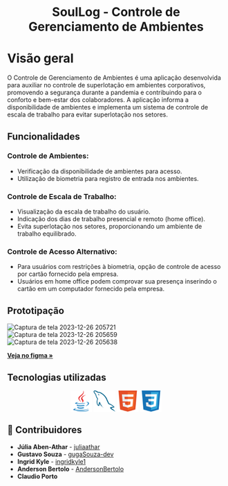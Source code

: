 <h1 align="center">

  SoulLog - 
Controle de Gerenciamento de Ambientes

</h1>

# Visão geral

O Controle de Gerenciamento de Ambientes é uma aplicação desenvolvida para auxiliar no controle de superlotação em ambientes corporativos, promovendo a segurança durante a pandemia e contribuindo para o conforto e bem-estar dos colaboradores. A aplicação informa a disponibilidade de ambientes e implementa um sistema de controle de escala de trabalho para evitar superlotação nos setores.

## Funcionalidades

### Controle de Ambientes:

- Verificação da disponibilidade de ambientes para acesso.
- Utilização de biometria para registro de entrada nos ambientes.

### Controle de Escala de Trabalho:

- Visualização da escala de trabalho do usuário.
- Indicação dos dias de trabalho presencial e remoto (home office).
- Evita superlotação nos setores, proporcionando um ambiente de trabalho equilibrado.

### Controle de Acesso Alternativo:

- Para usuários com restrições à biometria, opção de controle de acesso por cartão fornecido pela empresa.
- Usuários em home office podem comprovar sua presença inserindo o cartão em um computador fornecido pela empresa.

## Prototipação

![Captura de tela 2023-12-26 205721](https://github.com/juliaathar/testetwetwetdfs/assets/125266093/45149dfe-085c-4974-a5fa-9293c72f77a2)
![Captura de tela 2023-12-26 205659](https://github.com/juliaathar/testetwetwetdfs/assets/125266093/221385e8-3d8b-479b-b773-ce5abf0ac864)
![Captura de tela 2023-12-26 205638](https://github.com/juliaathar/testetwetwetdfs/assets/125266093/0a82c308-af0b-486b-9e23-f07e3512d355)

<a href="https://www.figma.com/file/YaU7aEO52rd33sQNLPvP6j/SoulLog?type=design&node-id=0-1&mode=design&t=AQRk1XVw0y92lG66-0"><strong>Veja no figma »</strong></a>



## Tecnologias utilizadas
<div style="display: inline_block" align="center">
  <img align="center" alt="java" height="50" width="50" src="https://github.com/devicons/devicon/blob/master/icons/java/java-original.svg">
 <img align="center" alt="mysql" height="50" width="50" src="https://github.com/devicons/devicon/blob/master/icons/mysql/mysql-original.svg">
  <img align="center" alt="html" height="50" width="50" src="https://raw.githubusercontent.com/devicons/devicon/master/icons/html5/html5-original.svg">
 <img align="center" alt="css" height="50" width="50" src="https://raw.githubusercontent.com/devicons/devicon/master/icons/css3/css3-original.svg"> 
</div>

## 🤝 Contribuidores

* **Júlia Aben-Athar** - [juliaathar](https://github.com/juliaathar)
* **Gustavo Souza** - [gugaSouza-dev](https://github.com/gugaSouza-dev)
* **Ingrid Kyle** - [ingridkyle1](https://github.com/ingridkyle1)
*  **Anderson Bertolo** - [AndersonBertolo](https://github.com/AndersonBertolo)
*  **Claudio Porto**  
